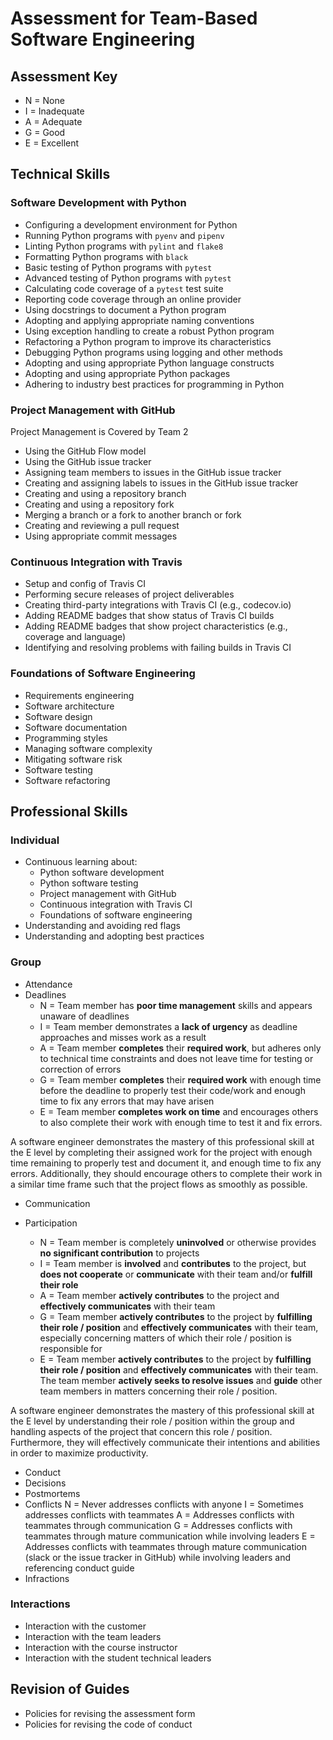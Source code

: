 # Assessment for Team-Based Software Engineering

## Assessment Key

* N = None
* I = Inadequate
* A = Adequate
* G = Good
* E = Excellent

## Technical Skills

### Software Development with Python

* Configuring a development environment for Python
* Running Python programs with `pyenv` and `pipenv`
* Linting Python programs with `pylint` and `flake8`
* Formatting Python programs with `black`
* Basic testing of Python programs with `pytest`
* Advanced testing of Python programs with `pytest`
* Calculating code coverage of a `pytest` test suite
* Reporting code coverage through an online provider
* Using docstrings to document a Python program
* Adopting and applying appropriate naming conventions
* Using exception handling to create a robust Python program
* Refactoring a Python program to improve its characteristics
* Debugging Python programs using logging and other methods
* Adopting and using appropriate Python language constructs
* Adopting and using appropriate Python packages
* Adhering to industry best practices for programming in Python

### Project Management with GitHub

Project Management is Covered by Team 2

* Using the GitHub Flow model
* Using the GitHub issue tracker
* Assigning team members to issues in the GitHub issue tracker
* Creating and assigning labels to issues in the GitHub issue tracker
* Creating and using a repository branch
* Creating and using a repository fork
* Merging a branch or a fork to another branch or fork
* Creating and reviewing a pull request
* Using appropriate commit messages

### Continuous Integration with Travis

* Setup and config of Travis CI
* Performing secure releases of project deliverables
* Creating third-party integrations with Travis CI (e.g., codecov.io)
* Adding README badges that show status of Travis CI builds
* Adding README badges that show project characteristics (e.g., coverage and
  language)
* Identifying and resolving problems with failing builds in Travis CI

### Foundations of Software Engineering

* Requirements engineering
* Software architecture
* Software design
* Software documentation
* Programming styles
* Managing software complexity
* Mitigating software risk
* Software testing
* Software refactoring

## Professional Skills

### Individual

* Continuous learning about:
  * Python software development
  * Python software testing
  * Project management with GitHub
  * Continuous integration with Travis CI
  * Foundations of software engineering
* Understanding and avoiding red flags
* Understanding and adopting best practices

### Group

* Attendance
* Deadlines
  * N = Team member has **poor time management** skills and appears unaware of
    deadlines
  * I = Team member demonstrates a **lack of urgency** as deadline approaches and
    misses work as a result
  * A = Team member **completes** their **required work**, but adheres only to
    technical time constraints and does not leave time for testing or
    correction of errors
  * G = Team member **completes** their **required work** with enough time
    before the deadline to properly test their code/work and enough time to fix
    any errors that may have arisen
  * E = Team member **completes work on time** and encourages others to
    also complete their work with enough time to test it and fix errors.

A software engineer demonstrates the mastery of this professional skill at the
E level by completing their assigned work for the project with enough time
remaining to properly test and document it, and enough time to fix any errors.
Additionally, they should encourage others to complete their work in
a similar time frame such that the project flows as smoothly as possible.

* Communication

* Participation
  * N = Team member is completely **uninvolved** or otherwise provides **no
    significant contribution** to projects
  * I = Team member is **involved** and **contributes** to the project, but
    **does not cooperate** or **communicate** with their team and/or **fulfill
    their role**
  * A = Team member **actively contributes** to the project and **effectively
    communicates** with their team
  * G = Team member **actively contributes** to the project by **fulfilling
    their role / position** and **effectively communicates** with their team,
    especially concerning matters of which their role / position is responsible
    for
  * E = Team member **actively contributes** to the project by **fulfilling
    their role / position** and **effectively communicates** with their team.
    The team member **actively seeks to resolve issues** and **guide** other
    team members in matters concerning their role / position.

A software engineer demonstrates the mastery of this professional skill at the
E level by understanding their role / position within the group and handling
aspects of the project that concern this role / position. Furthermore, they
will effectively communicate their intentions and abilities in order to
maximize productivity.

* Conduct
* Decisions
* Postmortems
* Conflicts
N = Never addresses conflicts with anyone
I = Sometimes addresses conflicts with teammates
A = Addresses conflicts with teammates through communication
G = Addresses conflicts with teammates through mature communication while
involving leaders
E = Addresses conflicts with teammates through mature communication
(slack or the issue tracker in GitHub) while involving leaders and referencing
conduct guide
* Infractions
### Interactions

* Interaction with the customer
* Interaction with the team leaders
* Interaction with the course instructor
* Interaction with the student technical leaders

## Revision of Guides

* Policies for revising the assessment form
* Policies for revising the code of conduct

